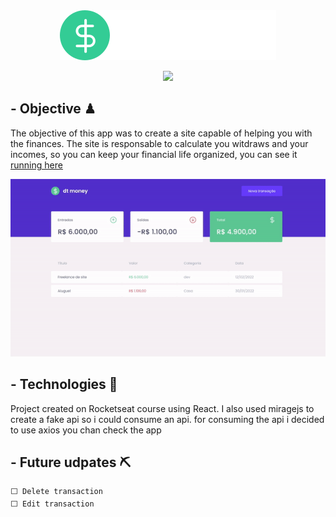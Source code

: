 <div align="center">
<img src="./src/assets/logo.svg"/>
</div>
<div align="center">

<p>    </p>
<img src="https://img.shields.io/badge/React-20232A?style=for-the-badge&logo=react&logoColor=61DAFB"/>
</div>

## - Objective ♟ 
The objective of this app was to create a site capable of helping you with the finances. The site is responsable to calculate you witdraws and your incomes, so you can keep your financial life organized, you can see it [running here](https://dtmoney-rocketseat.netlify.app/)
 

<img src="./readmeImg/example.gif" />

## - Technologies 🚀️
Project created on Rocketseat course using React. I also used miragejs to create a fake api so i could consume an api. for consuming the api i decided to use axios you chan check the app


## - Future udpates ⛏
```
⬜️ Delete transaction
⬜️ Edit transaction
```